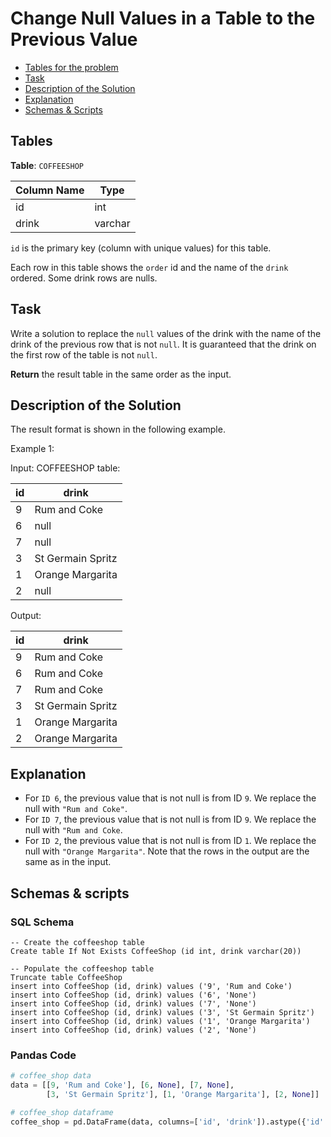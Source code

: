 # Change Null Values in a Table to the Previous Value

- [Tables for the problem](#tables)
- [Task](#task)
- [Description of the Solution](#description-of-the-solution)
- [Explanation](#explanation)
- [Schemas & Scripts](#schemas--scripts)

## Tables 

**Table**: `COFFEESHOP`

| Column Name | Type    |
|-------------|---------|
| id          | int     |
| drink       | varchar |

`id` is the primary key (column with unique values) for this table.

Each row in this table shows the `order` id and the name of the `drink` ordered. Some drink rows are nulls.

## Task

Write a solution to replace the `null` values of the drink with the name of the drink of the previous
row that is not `null`. It is guaranteed that the drink on the first row of the table is not `null`.

**Return** the result table in the same order as the input.

## Description of the Solution ##

The result format is shown in the following example.

Example 1:

Input: 
COFFEESHOP table:

| id  | drink             |
|-----|-------------------|
| 9   | Rum and Coke      |
| 6   | null              |
| 7   | null              |
| 3   | St Germain Spritz |
| 1   | Orange Margarita  |
| 2   | null              |

Output: 

| id  | drink             |
|-----|-------------------|
| 9   | Rum and Coke      |
| 6   | Rum and Coke      |
| 7   | Rum and Coke      |
| 3   | St Germain Spritz |
| 1   | Orange Margarita  |
| 2   | Orange Margarita  |

## Explanation ##

- For `ID 6`, the previous value that is not null is from ID `9`. We replace the null with `"Rum and Coke"`.
- For `ID 7`, the previous value that is not null is from ID `9`. We replace the null with `"Rum and Coke`.
- For `ID 2`, the previous value that is not null is from ID `1`. We replace the null with `"Orange Margarita"`.
Note that the rows in the output are the same as in the input.

## Schemas & scripts

### SQL Schema

```genericsql
-- Create the coffeeshop table
Create table If Not Exists CoffeeShop (id int, drink varchar(20))

-- Populate the coffeeshop table    
Truncate table CoffeeShop
insert into CoffeeShop (id, drink) values ('9', 'Rum and Coke')
insert into CoffeeShop (id, drink) values ('6', 'None')
insert into CoffeeShop (id, drink) values ('7', 'None')
insert into CoffeeShop (id, drink) values ('3', 'St Germain Spritz')
insert into CoffeeShop (id, drink) values ('1', 'Orange Margarita')
insert into CoffeeShop (id, drink) values ('2', 'None')
```

### Pandas Code

```python
# coffee_shop data
data = [[9, 'Rum and Coke'], [6, None], [7, None], 
        [3, 'St Germain Spritz'], [1, 'Orange Margarita'], [2, None]]

# coffee_shop dataframe
coffee_shop = pd.DataFrame(data, columns=['id', 'drink']).astype({'id':'Int64', 'drink':'object'})
```